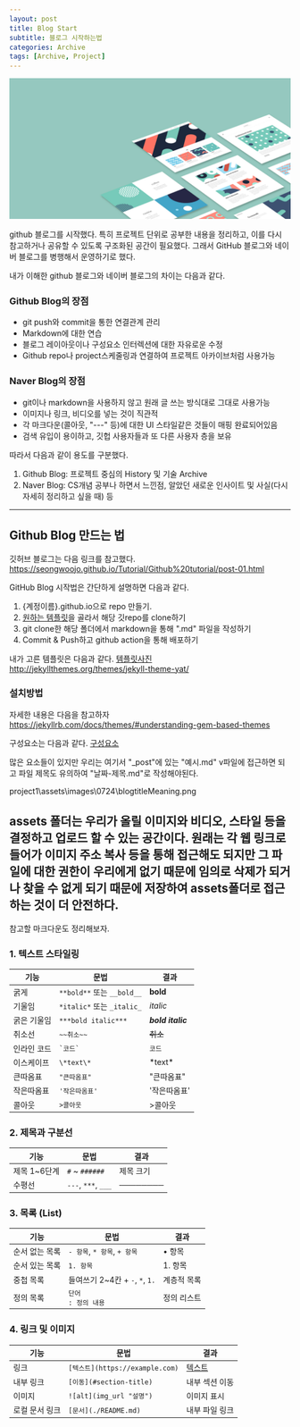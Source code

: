 ```yaml
---
layout: post
title: Blog Start
subtitle: 블로그 시작하는법
categories: Archive
tags: [Archive, Project]
---
```


![banner](/assets/images/banners/home.jpeg)

github 블로그를 시작했다. 
특히 프로젝트 단위로 공부한 내용을 정리하고, 이를 다시 참고하거나 공유할 수 있도록 구조화된 공간이 필요했다. 그래서 GitHub 블로그와 네이버 블로그를 병행해서 운영하기로 했다.

내가 이해한 github 블로그와 네이버 블로그의 차이는 다음과 같다.

### Github Blog의 장점
  * git push와 commit을 통한 연결관계 관리
  * Markdown에 대한 연습
  * 블로그 레이아웃이나 구성요소 인터렉션에 대한 자유로운 수정
  * Github repo나 project스케줄링과 연결하여 프로젝트 아카이브처럼 사용가능

### Naver Blog의 장점
  * git이나 markdown을 사용하지 않고 원래 글 쓰는 방식대로 그대로 사용가능
  * 이미지나 링크, 비디오를 넣는 것이 직관적
  * 각 마크다운(콜아웃, "---" 등)에 대한 UI 스타일같은 것들이 매핑 완료되어있음
  * 검색 유입이 용이하고, 깃헙 사용자들과 또 다른 사용자 층을 보유


따라서 다음과 같이 용도를 구분했다.
1. Github Blog: 프로젝트 중심의 History 및 기술 Archive
2. Naver Blog: CS개념 공부나 하면서 느낀점, 알았던 새로운 인사이트 및 사실(다시 자세히 정리하고 싶을 때) 등

---
## Github Blog 만드는 법

깃허브 블로그는 다음 링크를 참고했다.
https://seongwoojo.github.io/Tutorial/Github%20tutorial/post-01.html

GitHub Blog 시작법은 간단하게 설명하면 다음과 같다.
1. {계정이름}.github.io으로 repo 만들기.
2. [원하는 템플릿](http://jekyllthemes.org/)을 골라서 해당 깃repo를 clone하기
3. git clone한 해당 폴더에서 markdown을 통해 ".md" 파일을 작성하기
4. Commit & Push하고 github action을 통해 배포하기

내가 고른 템플릿은 다음과 같다.
[템플릿사진](http://jekyllthemes.org/thumbnails/jekyll-theme-yat.png)
http://jekyllthemes.org/themes/jekyll-theme-yat/



### 설치방법

자세한 내용은 다음을 참고하자 
https://jekyllrb.com/docs/themes/#understanding-gem-based-themes

구성요소는 다음과 같다.
[구성요소](/assets/images/0724/image.png)

많은 요소들이 있지만 우리는 여기서 "_post"에 있는 "예시.md" v파일에 접근하면 되고 
파일 제목도 유의하여 "날짜-제목.md"로 작성해야된다.

project1\assets\images\0724\blogtitleMeaning.png

assets 폴더는 우리가 올릴 이미지와 비디오, 스타일 등을 결정하고 업로드 할 수 있는 공간이다.
원래는 각 웹 링크로 들어가 이미지 주소 복사 등을 통해 접근해도 되지만 
그 파일에 대한 권한이 우리에게 없기 때문에 임의로 삭제가 되거나 찾을 수 없게 되기 때문에 저장하여 assets폴더로 접근하는 것이 더 안전하다.
---

참고할 마크다운도 정리해보자.


### 1. 텍스트 스타일링

| 기능 | 문법 | 결과 |
|------|-------|--------|
| 굵게 | `**bold**` 또는 `__bold__` | **bold** |
| 기울임 | `*italic*` 또는 `_italic_` | *italic* |
| 굵은 기울임 | `***bold italic***` | ***bold italic*** |
| 취소선 | `~~취소~~` | ~~취소~~ |
| 인라인 코드 | `` `코드` `` | `코드` |
| 이스케이프 | `\*text\*` | \*text\* |
| 큰따옴표 | `"큰따옴표"` | "큰따옴표" |
| 작은따옴표 | `'작은따옴표'` | '작은따옴표' |
| 콜아웃 | `>콜아웃` | >콜아웃 |


### 2. 제목과 구분선

| 기능 | 문법 | 결과 |
|------|-------|--------|
| 제목 1~6단계 | `#` ~ `######` | 제목 크기 |
| 수평선 | `---`, `***`, `___` | ──────── |



### 3. 목록 (List)

| 기능 | 문법 | 결과 |
|------|-------|--------|
| 순서 없는 목록 | `- 항목`, `* 항목`, `+ 항목` | • 항목 |
| 순서 있는 목록 | `1. 항목` | 1. 항목 |
| 중첩 목록 | 들여쓰기 2~4칸 + `-`, `*`, `1.` | 계층적 목록 |
| 정의 목록 | `단어`<br>`: 정의 내용` | 정의 리스트 |



### 4. 링크 및 이미지

| 기능 | 문법 | 결과 |
|------|-------|--------|
| 링크 | `[텍스트](https://example.com)` | [텍스트](https://example.com) |
| 내부 링크 | `[이동](#section-title)` | 내부 섹션 이동 |
| 이미지 | `![alt](img_url "설명")` | 이미지 표시 |
| 로컬 문서 링크 | `[문서](./README.md)` | 내부 파일 링크 |





